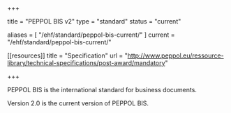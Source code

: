 +++

title = "PEPPOL BIS v2"
type = "standard"
status = "current"

aliases = [ "/ehf/standard/peppol-bis-current/" ]
current = "/ehf/standard/peppol-bis-current/"

[[resources]]
title = "Specification"
url = "http://www.peppol.eu/ressource-library/technical-specifications/post-award/mandatory"

+++

PEPPOL BIS is the international standard for business documents.

Version 2.0 is the current version of PEPPOL BIS.